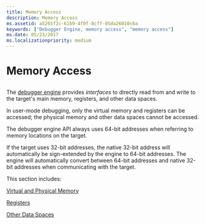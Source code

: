 ```yaml
---
title: Memory Access
description: Memory Access
ms.assetid: a5265f2c-61b9-4f0f-8cff-05da26010c6a
keywords: ["Debugger Engine, memory access", "memory access"]
ms.date: 05/23/2017
ms.localizationpriority: medium
---
```


# Memory Access


## <span id="ddk_memory_access_dbx"></span><span id="DDK_MEMORY_ACCESS_DBX"></span>


The [debugger engine](introduction.md#debugger-engine) provides *interfaces* to directly read from and write to the target's main memory, registers, and other data spaces.

In user-mode debugging, only the virtual memory and registers can be accessed; the physical memory and other data spaces cannot be accessed.

The debugger engine API always uses 64-bit addresses when referring to memory locations on the target.

If the target uses 32-bit addresses, the native 32-bit address will automatically be sign-extended by the engine to 64-bit addresses. The engine will automatically convert between 64-bit addresses and native 32-bit addresses when communicating with the target.

This section includes:

[Virtual and Physical Memory](virtual-and-physical-memory.md)

[Registers](registers.md)

[Other Data Spaces](other-data-spaces.md)

 

 






